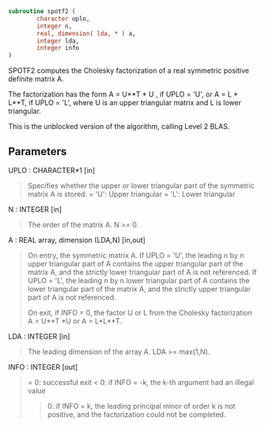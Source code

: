 ```fortran
subroutine spotf2 (
        character uplo,
        integer n,
        real, dimension( lda, * ) a,
        integer lda,
        integer info
)
```

SPOTF2 computes the Cholesky factorization of a real symmetric
positive definite matrix A.

The factorization has the form
A = U\*\*T \* U ,  if UPLO = 'U', or
A = L  \* L\*\*T,  if UPLO = 'L',
where U is an upper triangular matrix and L is lower triangular.

This is the unblocked version of the algorithm, calling Level 2 BLAS.

## Parameters
UPLO : CHARACTER\*1 [in]
> Specifies whether the upper or lower triangular part of the
> symmetric matrix A is stored.
> = 'U':  Upper triangular
> = 'L':  Lower triangular

N : INTEGER [in]
> The order of the matrix A.  N >= 0.

A : REAL array, dimension (LDA,N) [in,out]
> On entry, the symmetric matrix A.  If UPLO = 'U', the leading
> n by n upper triangular part of A contains the upper
> triangular part of the matrix A, and the strictly lower
> triangular part of A is not referenced.  If UPLO = 'L', the
> leading n by n lower triangular part of A contains the lower
> triangular part of the matrix A, and the strictly upper
> triangular part of A is not referenced.
> 
> On exit, if INFO = 0, the factor U or L from the Cholesky
> factorization A = U\*\*T \*U  or A = L\*L\*\*T.

LDA : INTEGER [in]
> The leading dimension of the array A.  LDA >= max(1,N).

INFO : INTEGER [out]
> = 0: successful exit
> < 0: if INFO = -k, the k-th argument had an illegal value
> > 0: if INFO = k, the leading principal minor of order k
> is not positive, and the factorization could not be
> completed.
